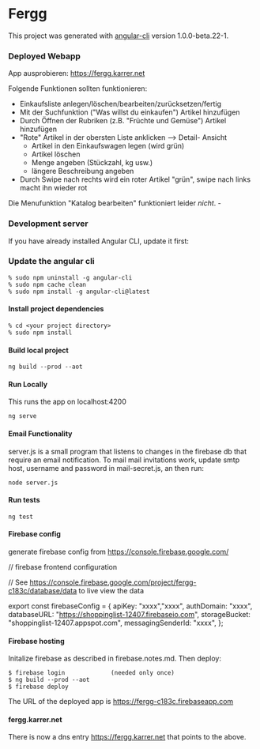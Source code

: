 # Fergg

This project was generated with [angular-cli](https://github.com/angular/angular-cli) version 1.0.0-beta.22-1.

### Deployed Webapp

App ausprobieren: https://fergg.karrer.net

Folgende Funktionen sollten funktionieren:
 - Einkaufsliste anlegen/löschen/bearbeiten/zurücksetzen/fertig
 - Mit der Suchfunktion ("Was willst du einkaufen") Artikel hinzufügen
 - Durch Öffnen der Rubriken (z.B. "Früchte und Gemüse") Artikel hinzufügen
 - "Rote" Artikel in der obersten Liste anklicken --> Detail- Ansicht
     - Artikel in den Einkaufswagen legen (wird grün)
     - Artikel löschen
     - Menge angeben (Stückzahl, kg usw.)
     - längere Beschreibung angeben
 - Durch Swipe nach rechts wird ein roter Artikel "grün", swipe nach links macht ihn wieder rot

Die Menufunktion "Katalog bearbeiten" funktioniert leider *nicht*.     - 
 

### Development server

If you have already installed Angular CLI, update it first:
 
### Update the angular cli

    % sudo npm uninstall -g angular-cli
    % sudo npm cache clean
    % sudo npm install -g angular-cli@latest

#### Install project dependencies

    % cd <your project directory>
    % sudo npm install

#### Build local project

    ng build --prod --aot

#### Run Locally

This runs the app on localhost:4200

    ng serve

#### Email Functionality

server.js is a small program that listens to changes in the firebase db that
require an email notification. To mail mail invitations work,
update smtp host, username and password in mail-secret.js, an then run:

    node server.js
    

#### Run tests

    ng test

#### Firebase config

generate firebase config from https://console.firebase.google.com/

// firebase frontend configuration

// See https://console.firebase.google.com/project/fergg-c183c/database/data to live view the data

 export const firebaseConfig = { apiKey: "xxxx","xxxx", authDomain: "xxxx", databaseURL: "https://shoppinglist-12407.firebaseio.com", storageBucket: "shoppinglist-12407.appspot.com", messagingSenderId: "xxxx", };

#### Firebase hosting

Initalize firebase as described in firebase.notes.md. Then deploy:

    $ firebase login             (needed only once)
    $ ng build --prod --aot
    $ firebase deploy
    
The URL of the deployed app is https://fergg-c183c.firebaseapp.com

#### fergg.karrer.net

There is now a dns entry https://fergg.karrer.net that points to the above.